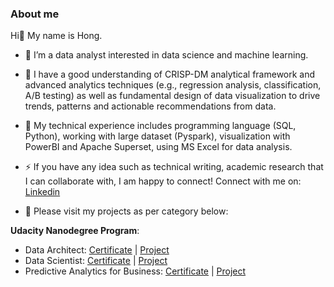 ### About me

Hi👋 My name is Hong.
- 🔭 I’m a data analyst interested in data science and machine learning.
  
- 🌱 I have a good understanding of CRISP-DM analytical framework and advanced analytics techniques (e.g., regression analysis, classification, A/B testing) as well as fundamental design of data visualization to drive trends, patterns and actionable recommendations from data.
  
- 🌱 My technical experience includes programming language (SQL, Python), working with large dataset (Pyspark), visualization with PowerBI and Apache Superset, using MS Excel for data analysis.
  
- ⚡ If you have any idea such as technical writing, academic research that I can collaborate with, I am happy to connect! Connect with me on: [Linkedin](https://www.linkedin.com/in/hongtranthianh/)
  
- 💬 Please visit my projects as per category below:
  
**Udacity Nanodegree Program**:

+ Data Architect: [Certificate](https://graduation.udacity.com/confirm/e/b814eb94-c3c8-11ed-8eb2-5797f0a93b69) | [Project](https://github.com/hongtranthianh/Data-architect-Udacity-nanodegree-program)
+ Data Scientist: [Certificate](https://graduation.udacity.com/confirm/e/1fb120ea-1948-11ee-a216-23f6d995c20a) | [Project]()
+ Predictive Analytics for Business: [Certificate](https://www.udacity.com/course/predictive-analytics-for-business-nanodegree--nd008t) | [Project](https://github.com/hongtranthianh/Data-architect-Udacity-nanodegree-program)

